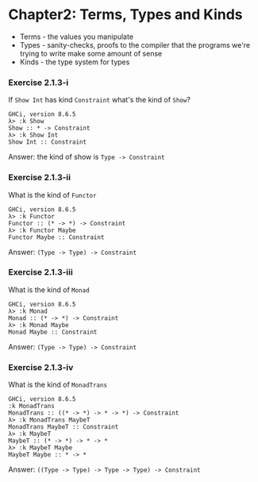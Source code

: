 # Chapter2: Terms, Types and Kinds

* Terms - the values you manipulate
* Types - sanity-checks, proofs to the compiler that the programs we're trying to write make some amount of sense
* Kinds - the type system for types

### Exercise 2.1.3-i
If `Show Int` has kind `Constraint` what's the kind of `Show`?
```
GHCi, version 8.6.5
λ> :k Show
Show :: * -> Constraint
λ> :k Show Int
Show Int :: Constraint
```
Answer: the kind of show is `Type -> Constraint`

### Exercise 2.1.3-ii
What is the kind of `Functor`
```
GHCi, version 8.6.5
λ> :k Functor
Functor :: (* -> *) -> Constraint
λ> :k Functor Maybe
Functor Maybe :: Constraint
```
Answer: `(Type -> Type) -> Constraint`

### Exercise 2.1.3-iii
What is the kind of `Monad`
```
GHCi, version 8.6.5
λ> :k Monad
Monad :: (* -> *) -> Constraint
λ> :k Monad Maybe
Monad Maybe :: Constraint
```
Answer: `(Type -> Type) -> Constraint`

### Exercise 2.1.3-iv
What is the kind of `MonadTrans`
```
GHCi, version 8.6.5
:k MonadTrans
MonadTrans :: ((* -> *) -> * -> *) -> Constraint
λ> :k MonadTrans MaybeT
MonadTrans MaybeT :: Constraint
λ> :k MaybeT
MaybeT :: (* -> *) -> * -> *
λ> :k MaybeT Maybe
MaybeT Maybe :: * -> *
```
Answer: `((Type -> Type) -> Type -> Type) -> Constraint`